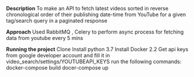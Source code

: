 **Description**
        To make an API to fetch latest videos sorted in reverse chronological order of their publishing date-time from YouTube for a given tag/search query in a paginated response

**Approach**
        Used RabbitMQ , Celery to perform async process for fetching data from youtube every 5 mins

**Running the project**
        Clone 
        Install python 3.7 
        Install Docker 2.2
        Get api keys from google developer account and fill it in video_search/settings/YOUTUBEAPI_KEYS 
        run the following commands:
            docker-compose build
            docer-compose up
        
        
